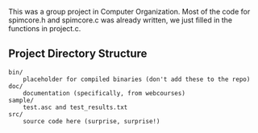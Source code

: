 This was a group project in Computer Organization. Most of the code for spimcore.h and spimcore.c was already written, we just filled in the functions in project.c.

Project Directory Structure
---------------------------

	bin/
		placeholder for compiled binaries (don't add these to the repo)
	doc/
		documentation (specifically, from webcourses)
	sample/
		test.asc and test_results.txt
	src/
		source code here (surprise, surprise!)
